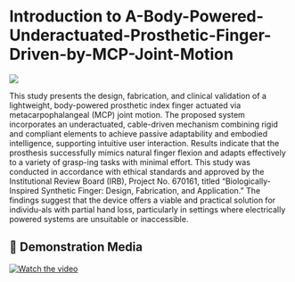 # Introduction to A-Body-Powered-Underactuated-Prosthetic-Finger-Driven-by-MCP-Joint-Motion

<img src="hardware/coreXY_image_render.png"/>

This study presents the design, fabrication, and clinical validation of a lightweight, body-powered prosthetic index finger actuated via metacarpophalangeal (MCP) joint motion. 
The proposed system incorporates an underactuated, cable-driven mechanism combining rigid and compliant elements to achieve passive adaptability and embodied intelligence, 
supporting intuitive user interaction. Results indicate that the prosthesis successfully mimics natural finger flexion and adapts effectively to a variety of grasp-ing tasks with minimal effort. 
This study was conducted in accordance with ethical standards and approved by the Institutional Review Board (IRB), 
Project No. 670161, titled “Biologically-Inspired Synthetic Finger: Design, Fabrication, and Application.” The findings suggest that the device offers a viable and practical solution for individu-als 
with partial hand loss, particularly in settings where electrically powered systems are unsuitable or inaccessible.

## 📸 Demonstration Media
[![Watch the video](https://img.youtube.com/vi/tBpJW4bJub8/hqdefault.jpg)](https://www.youtube.com/watch?v=tBpJW4bJub8)
